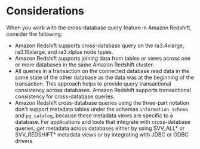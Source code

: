 # Considerations<a name="cross-database_usage"></a>

When you work with the cross\-database query feature in Amazon Redshift, consider the following:
+ Amazon Redshift supports cross\-database query on the ra3\.4xlarge, ra3\.16xlarge, and ra3\.xlplus node types\.
+ Amazon Redshift supports joining data from tables or views across one or more databases in the same Amazon Redshift cluster\.
+ All queries in a transaction on the connected database read data in the same state of the other database as the data was at the beginning of the transaction\. This approach helps to provide query transactional consistency across databases\. Amazon Redshift supports transactional consistency for cross\-database queries\. 
+ Amazon Redshift cross\-database queries using the three\-part notation don't support metadata tables under the schemas `information_schema` and `pg_catalog`, because these metadata views are specific to a database\. For applications and tools that integrate with cross\-database queries, get metadata across databases either by using SVV\_ALL\* or SVV\_REDSHIFT\* metadata views or by integrating with JDBC or ODBC drivers\.